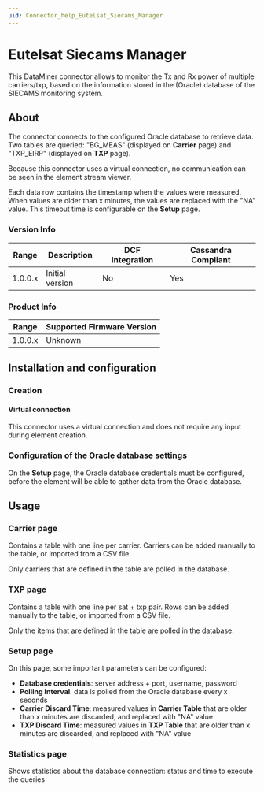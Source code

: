 ```yaml
---
uid: Connector_help_Eutelsat_Siecams_Manager
---
```


# Eutelsat Siecams Manager

This DataMiner connector allows to monitor the Tx and Rx power of multiple carriers/txp, based on the information stored in the (Oracle) database of the SIECAMS monitoring system.

## About

The connector connects to the configured Oracle database to retrieve data. Two tables are queried: "BG_MEAS" (displayed on **Carrier** page) and "TXP_EIRP" (displayed on **TXP** page).

Because this connector uses a virtual connection, no communication can be seen in the element stream viewer.

Each data row contains the timestamp when the values were measured. When values are older than x minutes, the values are replaced with the "NA" value. This timeout time is configurable on the **Setup** page.

### Version Info

| Range | Description | DCF Integration | Cassandra Compliant |
|------------------|-----------------|---------------------|-------------------------|
| 1.0.0.x          | Initial version | No                  | Yes                     |

### Product Info

| Range | Supported Firmware Version |
|------------------|-----------------------------|
| 1.0.0.x          | Unknown                     |

## Installation and configuration

### Creation

#### Virtual connection

This connector uses a virtual connection and does not require any input during element creation.

### Configuration of the Oracle database settings

On the **Setup** page, the Oracle database credentials must be configured, before the element will be able to gather data from the Oracle database.

## Usage

### Carrier page

Contains a table with one line per carrier. Carriers can be added manually to the table, or imported from a CSV file.

Only carriers that are defined in the table are polled in the database.

### TXP page

Contains a table with one line per sat + txp pair. Rows can be added manually to the table, or imported from a CSV file.

Only the items that are defined in the table are polled in the database.

### Setup page

On this page, some important parameters can be configured:

- **Database credentials**: server address + port, username, password
- **Polling Interval**: data is polled from the Oracle database every x seconds
- **Carrier Discard Time**: measured values in **Carrier Table** that are older than x minutes are discarded, and replaced with "NA" value
- **TXP Discard Time**: measured values in **TXP Table** that are older than x minutes are discarded, and replaced with "NA" value

### Statistics page

Shows statistics about the database connection: status and time to execute the queries
